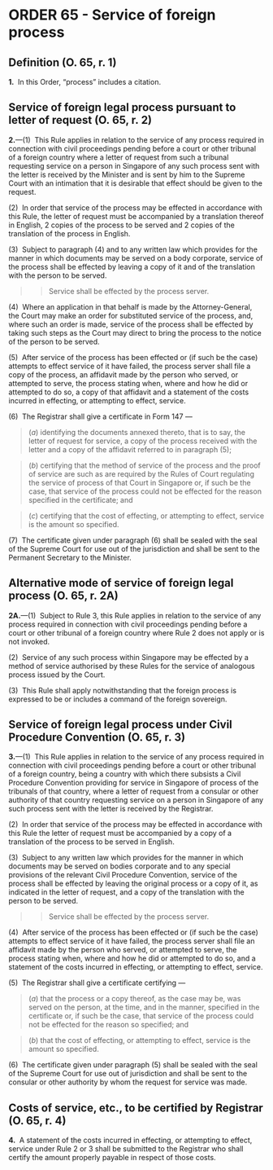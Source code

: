 # ORDER 65 - Service of foreign process

## Definition (O. 65, r. 1)

**1.**  In this Order, “process” includes a citation.

## Service of foreign legal process pursuant to letter of request (O. 65, r. 2)

**2.**—(1)  This Rule applies in relation to the service of any process required in connection with civil proceedings pending before a court or other tribunal of a foreign country where a letter of request from such a tribunal requesting service on a person in Singapore of any such process sent with the letter is received by the Minister and is sent by him to the Supreme Court with an intimation that it is desirable that effect should be given to the request.



(2)  In order that service of the process may be effected in accordance with this Rule, the letter of request must be accompanied by a translation thereof in English, 2 copies of the process to be served and 2 copies of the translation of the process in English.



(3)  Subject to paragraph (4) and to any written law which provides for the manner in which documents may be served on a body corporate, service of the process shall be effected by leaving a copy of it and of the translation with the person to be served.

>

>>Service shall be effected by the process server.



(4)  Where an application in that behalf is made by the Attorney-General, the Court may make an order for substituted service of the process, and, where such an order is made, service of the process shall be effected by taking such steps as the Court may direct to bring the process to the notice of the person to be served.



(5)  After service of the process has been effected or (if such be the case) attempts to effect service of it have failed, the process server shall file a copy of the process, an affidavit made by the person who served, or attempted to serve, the process stating when, where and how he did or attempted to do so, a copy of that affidavit and a statement of the costs incurred in effecting, or attempting to effect, service.



(6)  The Registrar shall give a certificate in Form 147 —

>(_a_) identifying the documents annexed thereto, that is to say, the letter of request for service, a copy of the process received with the letter and a copy of the affidavit referred to in paragraph (5);

>(_b_) certifying that the method of service of the process and the proof of service are such as are required by the Rules of Court regulating the service of process of that Court in Singapore or, if such be the case, that service of the process could not be effected for the reason specified in the certificate; and

>(_c_) certifying that the cost of effecting, or attempting to effect, service is the amount so specified.



(7)  The certificate given under paragraph (6) shall be sealed with the seal of the Supreme Court for use out of the jurisdiction and shall be sent to the Permanent Secretary to the Minister.

## Alternative mode of service of foreign legal process (O. 65, r. 2A)

**2A.**—(1)  Subject to Rule 3, this Rule applies in relation to the service of any process required in connection with civil proceedings pending before a court or other tribunal of a foreign country where Rule 2 does not apply or is not invoked.



(2)  Service of any such process within Singapore may be effected by a method of service authorised by these Rules for the service of analogous process issued by the Court.



(3)  This Rule shall apply notwithstanding that the foreign process is expressed to be or includes a command of the foreign sovereign.

## Service of foreign legal process under Civil Procedure Convention (O. 65, r. 3)

**3.**—(1)  This Rule applies in relation to the service of any process required in connection with civil proceedings pending before a court or other tribunal of a foreign country, being a country with which there subsists a Civil Procedure Convention providing for service in Singapore of process of the tribunals of that country, where a letter of request from a consular or other authority of that country requesting service on a person in Singapore of any such process sent with the letter is received by the Registrar.



(2)  In order that service of the process may be effected in accordance with this Rule the letter of request must be accompanied by a copy of a translation of the process to be served in English.



(3)  Subject to any written law which provides for the manner in which documents may be served on bodies corporate and to any special provisions of the relevant Civil Procedure Convention, service of the process shall be effected by leaving the original process or a copy of it, as indicated in the letter of request, and a copy of the translation with the person to be served.

>

>>Service shall be effected by the process server.



(4)  After service of the process has been effected or (if such be the case) attempts to effect service of it have failed, the process server shall file an affidavit made by the person who served, or attempted to serve, the process stating when, where and how he did or attempted to do so, and a statement of the costs incurred in effecting, or attempting to effect, service.



(5)  The Registrar shall give a certificate certifying —

>(_a_) that the process or a copy thereof, as the case may be, was served on the person, at the time, and in the manner, specified in the certificate or, if such be the case, that service of the process could not be effected for the reason so specified; and

>(_b_) that the cost of effecting, or attempting to effect, service is the amount so specified.



(6)  The certificate given under paragraph (5) shall be sealed with the seal of the Supreme Court for use out of jurisdiction and shall be sent to the consular or other authority by whom the request for service was made.

## Costs of service, etc., to be certified by Registrar (O. 65, r. 4)

**4.**  A statement of the costs incurred in effecting, or attempting to effect, service under Rule 2 or 3 shall be submitted to the Registrar who shall certify the amount properly payable in respect of those costs.

